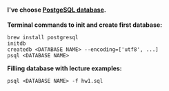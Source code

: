 #### I've choose [PostgeSQL database](https://www.postgresql.org/).

**Terminal commands to init and create first database:**

```shell 
brew install postgresql
initdb 
createdb <DATABASE NAME> --encoding=['utf8', ...]
psql <DATABASE NAME>
```

**Filling database with lecture examples:**
```shell
psql <DATABASE NAME> -f hw1.sql
```

